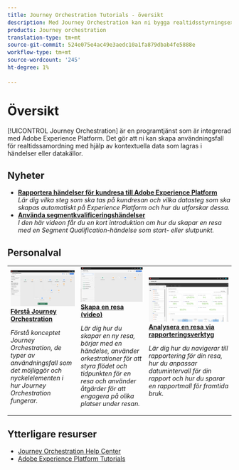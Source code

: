 ```yaml
---
title: Journey Orchestration Tutorials - översikt
description: Med Journey Orchestration kan ni bygga realtidsstyrningsexempel med hjälp av kontextuella data lagrade i händelser eller datakällor
products: Journey orchestration
translation-type: tm+mt
source-git-commit: 524e075e4ac49e3aedc10a1fa879dbab4fe5888e
workflow-type: tm+mt
source-wordcount: '245'
ht-degree: 1%

---
```



# Översikt

[!UICONTROL Journey Orchestration] är en programtjänst som är integrerad med Adobe Experience Platform. Det gör att ni kan skapa användningsfall för realtidssamordning med hjälp av kontextuella data som lagras i händelser eller datakällor.

## Nyheter

* **[Rapportera händelser för kundresa till Adobe Experience Platform](/help/how-to-find-help-with-journey-orchestration.md)**   <br>
   *Lär dig vilka steg som ska tas på kundresan och vilka datasteg som ska skapas automatiskt på Experience Platform och hur du utforskar dessa.*
* **[Använda segmentkvalificeringshändelser](help/using-segment-qualification-events.md)**   <br>
   *I den här videon får du en kort introduktion om hur du skapar en resa med en Segment Qualification-händelse som start- eller slutpunkt.*

## Personalval

<table>
<tr>
  <td>
    <a href="./understanding-journey-orchestration.md">
      <img alt="Förstå Journey Orchestration" src="./assets/journey-orchestration-example.png"/>
    </a>
    <div>
      <a href="./understanding-journey-orchestration.md">
    <strong>Förstå Journey Orchestration</strong>
    </a>
    </div>
    <p>
    <em>Förstå konceptet Journey Orchestration, de typer av användningsfall som det möjliggör och nyckelelementen i hur Journey Orchestration fungerar.</em>
    <p>
  </td>
  <td>
    <a href="./create-a-journey.md">
        <img alt="Skapa en resa (video)" src="./assets/journey34.png"/>
    </a>
    <div>
      <a href="./create-a-journey.md">
    <strong>Skapa en resa (video)</strong>
    </a>
    </div>
    <p>
    <em>Lär dig hur du skapar en ny resa, börjar med en händelse, använder orkestrationer för att styra flödet och tidpunkten för en resa och använder åtgärder för att engagera på olika platser under resan.</em>
    <p>
  </td>
  <td>
   <a href="./analyze-a-journey-via-reporting-tools.md">
      <img alt="Analysera en resa via rapporteringsverktyg" src="./assets/dynamic_report_journey_8.png" />
    </a>
    <div>
      <a href="./analyze-a-journey-via-reporting-tools.md">
    <strong>Analysera en resa via rapporteringsverktyg</strong>
    </a>
    </div>
    <p>
    <em>Lär dig hur du navigerar till rapportering för din resa, hur du anpassar datumintervall för din rapport och hur du sparar en rapportmall för framtida bruk. </em>
    <p>
  </td>
</tr>
</table>

## Ytterligare resurser

* [Journey Orchestration Help Center](https://docs.adobe.com/content/help/en/journeys/using/journey-orchestration-home.html)
* [Adobe Experience Platform Tutorials](https://docs.adobe.com/content/help/en/platform-learn/tutorials/overview.html)


